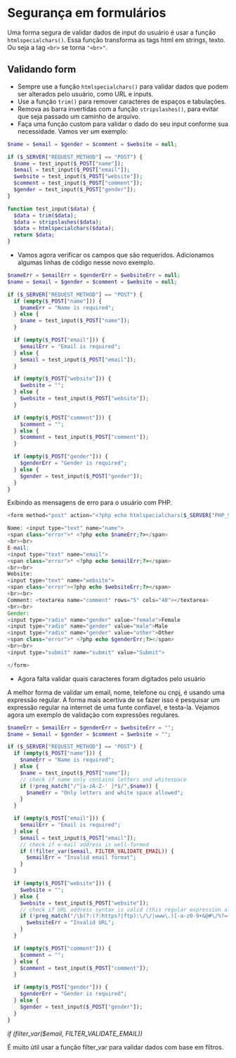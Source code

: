 # Segurança em formulários

Uma forma segura de validar dados de input do usuário é usar a função
`htmlspecialchars()`. Essa função transforma as tags html em strings, texto.
Ou seja a tag `<br>` se torna `"<br>"`.

## Validando form

- Sempre use a função `htmlspecialchars()` para validar dados que podem ser alterados pelo
usuário, como URL e inputs.
- Use a função `trim()` para remover caracteres de espaços e tabulações.
- Remova as barra invertidas com a função `stripslashes()`, para evitar que seja passado um
caminho de arquivo.
- Faça uma função custom para validar o dado do seu input conforme sua necessidade. Vamos
ver um exemplo:

```php
$name = $email = $gender = $comment = $website = null;

if ($_SERVER["REQUEST_METHOD"] == "POST") {
  $name = test_input($_POST["name"]);
  $email = test_input($_POST["email"]);
  $website = test_input($_POST["website"]);
  $comment = test_input($_POST["comment"]);
  $gender = test_input($_POST["gender"]);
}

function test_input($data) {
  $data = trim($data);
  $data = stripslashes($data);
  $data = htmlspecialchars($data);
  return $data;
}
```

- Vamos agora verificar os campos que são requeridos. Adicionamos algumas
linhas de código nesse novo exemplo.

```php
$nameErr = $emailErr = $genderErr = $websiteErr = null;
$name = $email = $gender = $comment = $website = null;

if ($_SERVER["REQUEST_METHOD"] == "POST") {
  if (empty($_POST["name"])) {
    $nameErr = "Name is required";
  } else {
    $name = test_input($_POST["name"]);
  }

  if (empty($_POST["email"])) {
    $emailErr = "Email is required";
  } else {
    $email = test_input($_POST["email"]);
  }

  if (empty($_POST["website"])) {
    $website = "";
  } else {
    $website = test_input($_POST["website"]);
  }

  if (empty($_POST["comment"])) {
    $comment = "";
  } else {
    $comment = test_input($_POST["comment"]);
  }

  if (empty($_POST["gender"])) {
    $genderErr = "Gender is required";
  } else {
    $gender = test_input($_POST["gender"]);
  }
}
```

Exibindo as mensagens de erro para o usuário com PHP.

```php
<form method="post" action="<?php echo htmlspecialchars($_SERVER['PHP_SELF']);?>">

Name: <input type="text" name="name">
<span class="error">* <?php echo $nameErr;?></span>
<br><br>
E-mail:
<input type="text" name="email">
<span class="error">* <?php echo $emailErr;?></span>
<br><br>
Website:
<input type="text" name="website">
<span class="error"><?php echo $websiteErr;?></span>
<br><br>
Comment: <textarea name="comment" rows="5" cols="40"></textarea>
<br><br>
Gender:
<input type="radio" name="gender" value="female">Female
<input type="radio" name="gender" value="male">Male
<input type="radio" name="gender" value="other">Other
<span class="error">* <?php echo $genderErr;?></span>
<br><br>
<input type="submit" name="submit" value="Submit">

</form>
```

- Agora falta validar quais caracteres foram digitados pelo usuário

A melhor forma de validar um email, nome, telefone ou cnpj, é usando
uma expressão regular. A forma mais acertiva de se fazer isso é pesquisar
um expressão regular na internet de uma funte confiavel, e testa-la.
Vejamos agora um exemplo de validação com expressões regulares.

```php
$nameErr = $emailErr = $genderErr = $websiteErr = "";
$name = $email = $gender = $comment = $website = "";

if ($_SERVER["REQUEST_METHOD"] == "POST") {
  if (empty($_POST["name"])) {
    $nameErr = "Name is required";
  } else {
    $name = test_input($_POST["name"]);
    // check if name only contains letters and whitespace
    if (!preg_match("/^[a-zA-Z-' ]*$/",$name)) {
      $nameErr = "Only letters and white space allowed";
    }
  }

  if (empty($_POST["email"])) {
    $emailErr = "Email is required";
  } else {
    $email = test_input($_POST["email"]);
    // check if e-mail address is well-formed
    if (!filter_var($email, FILTER_VALIDATE_EMAIL)) {
      $emailErr = "Invalid email format";
    }
  }

  if (empty($_POST["website"])) {
    $website = "";
  } else {
    $website = test_input($_POST["website"]);
    // check if URL address syntax is valid (this regular expression also allows dashes in the URL)
    if (!preg_match("/\b(?:(?:https?|ftp):\/\/|www\.)[-a-z0-9+&@#\/%?=~_|!:,.;]*[-a-z0-9+&@#\/%=~_|]/i",$website)) {
      $websiteErr = "Invalid URL";
    }
  }

  if (empty($_POST["comment"])) {
    $comment = "";
  } else {
    $comment = test_input($_POST["comment"]);
  }

  if (empty($_POST["gender"])) {
    $genderErr = "Gender is required";
  } else {
    $gender = test_input($_POST["gender"]);
  }
}
```

*if (filter_var($email, FILTER_VALIDATE_EMAIL))*

É muito útil usar a função filter_var para validar dados com base em filtros.
